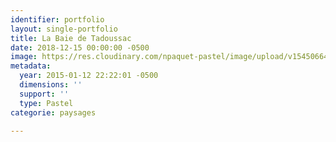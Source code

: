 ```yaml
---
identifier: portfolio
layout: single-portfolio
title: La Baie de Tadoussac
date: 2018-12-15 00:00:00 -0500
image: https://res.cloudinary.com/npaquet-pastel/image/upload/v1545066494/La-Baie-de-Tadoussac-pastel-45-X-60-cm-2014.jpg
metadata:
  year: 2015-01-12 22:22:01 -0500
  dimensions: ''
  support: ''
  type: Pastel
categorie: paysages

---
```

